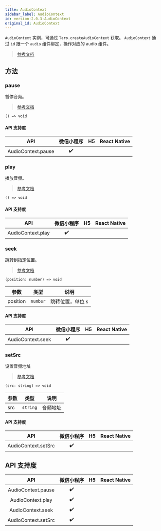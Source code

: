 ```yaml
---
title: AudioContext
sidebar_label: AudioContext
id: version-2.0.3-AudioContext
original_id: AudioContext
---
```


`AudioContext` 实例，可通过 `Taro.createAudioContext` 获取。
`AudioContext` 通过 `id` 跟一个 `audio` 组件绑定，操作对应的 audio 组件。

> [参考文档](https://developers.weixin.qq.com/miniprogram/dev/api/media/audio/AudioContext.html)

## 方法

### pause

暂停音频。

> [参考文档](https://developers.weixin.qq.com/miniprogram/dev/api/media/audio/AudioContext.pause.html)

```tsx
() => void
```

#### API 支持度

| API | 微信小程序 | H5 | React Native |
| :---: | :---: | :---: | :---: |
| AudioContext.pause | ✔️ |  |  |

### play

播放音频。

> [参考文档](https://developers.weixin.qq.com/miniprogram/dev/api/media/audio/AudioContext.play.html)

```tsx
() => void
```

#### API 支持度

| API | 微信小程序 | H5 | React Native |
| :---: | :---: | :---: | :---: |
| AudioContext.play | ✔️ |  |  |

### seek

跳转到指定位置。

> [参考文档](https://developers.weixin.qq.com/miniprogram/dev/api/media/audio/AudioContext.seek.html)

```tsx
(position: number) => void
```

| 参数 | 类型 | 说明 |
| --- | --- | --- |
| position | `number` | 跳转位置，单位 s |

#### API 支持度

| API | 微信小程序 | H5 | React Native |
| :---: | :---: | :---: | :---: |
| AudioContext.seek | ✔️ |  |  |

### setSrc

设置音频地址

> [参考文档](https://developers.weixin.qq.com/miniprogram/dev/api/media/audio/AudioContext.setSrc.html)

```tsx
(src: string) => void
```

| 参数 | 类型 | 说明 |
| --- | --- | --- |
| src | `string` | 音频地址 |

#### API 支持度

| API | 微信小程序 | H5 | React Native |
| :---: | :---: | :---: | :---: |
| AudioContext.setSrc | ✔️ |  |  |

## API 支持度

| API | 微信小程序 | H5 | React Native |
| :---: | :---: | :---: | :---: |
| AudioContext.pause | ✔️ |  |  |
| AudioContext.play | ✔️ |  |  |
| AudioContext.seek | ✔️ |  |  |
| AudioContext.setSrc | ✔️ |  |  |
